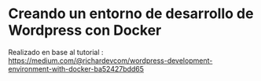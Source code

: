 # Creando un entorno de desarrollo de Wordpress con Docker

Realizado en base al tutorial : https://medium.com/@richardevcom/wordpress-development-environment-with-docker-ba52427bdd65
